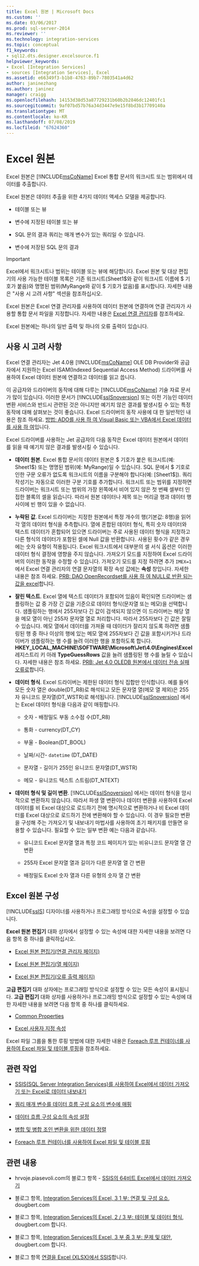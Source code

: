 ```yaml
---
title: Excel 원본 | Microsoft Docs
ms.custom: ''
ms.date: 03/06/2017
ms.prod: sql-server-2014
ms.reviewer: ''
ms.technology: integration-services
ms.topic: conceptual
f1_keywords:
- sql12.dts.designer.excelsource.f1
helpviewer_keywords:
- Excel [Integration Services]
- sources [Integration Services], Excel
ms.assetid: e66349f3-b1b8-4763-89b7-7803541a4d62
author: janinezhang
ms.author: janinez
manager: craigg
ms.openlocfilehash: 14153d38d53a87729231b60b2b2846dc12401fc1
ms.sourcegitcommit: 9af07bd57b76a34d3447e9e15f8bd3b17709140a
ms.translationtype: MT
ms.contentlocale: ko-KR
ms.lasthandoff: 07/08/2019
ms.locfileid: "67624360"
---
```

# <a name="excel-source"></a>Excel 원본
  Excel 원본은 [!INCLUDE[msCoName](../../includes/msconame-md.md)] Excel 통합 문서의 워크시트 또는 범위에서 데이터를 추출합니다.  
  
 Excel 원본은 데이터 추출을 위한 4가지 데이터 액세스 모델을 제공합니다.  
  
-   테이블 또는 뷰  
  
-   변수에 지정된 테이블 또는 뷰  
  
-   SQL 문의 결과 쿼리는 매개 변수가 있는 쿼리일 수 있습니다.  
  
-   변수에 저장된 SQL 문의 결과  
  
> [!IMPORTANT]  
>  Excel에서 워크시트나 범위는 테이블 또는 뷰에 해당합니다. Excel 원본 및 대상 편집기의 사용 가능한 테이블 목록은 기존 워크시트(Sheet1$와 같이 워크시트 이름에 $ 기호가 붙음)와 명명된 범위(MyRange와 같이 $ 기호가 없음)를 표시합니다. 자세한 내용은 "사용 시 고려 사항" 섹션을 참조하십시오.  
  
 Excel 원본은 Excel 연결 관리자를 사용하여 데이터 원본에 연결하며 연결 관리자가 사용할 통합 문서 파일을 지정합니다. 자세한 내용은 [Excel 연결 관리자](../connection-manager/excel-connection-manager.md)를 참조하세요.  
  
 Excel 원본에는 하나의 일반 출력 및 하나의 오류 출력이 있습니다.  
  
## <a name="usage-considerations"></a>사용 시 고려 사항  
 Excel 연결 관리자는 Jet 4.0용 [!INCLUDE[msCoName](../../includes/msconame-md.md)] OLE DB Provider와 공급자에서 지원하는 Excel ISAM(Indexed Sequential Access Method) 드라이버를 사용하여 Excel 데이터 원본에 연결하고 데이터를 읽고 씁니다.  
  
 이 공급자와 드라이버의 동작에 대해 다루는 [!INCLUDE[msCoName](../../includes/msconame-md.md)] 기술 자료 문서가 많이 있습니다. 이러한 문서가 [!INCLUDE[ssISnoversion](../../includes/ssisnoversion-md.md)] 또는 이전 기능인 데이터 변환 서비스와 반드시 관련된 것은 아니지만 예기치 않은 결과를 발생시킬 수 있는 특정 동작에 대해 살펴보는 것이 좋습니다. Excel 드라이버의 동작 사용에 대 한 일반적인 내용은 참조 하세요. [방법: ADO를 사용 하 여 Visual Basic 또는 VBA에서 Excel 데이터를 사용 하 여](https://support.microsoft.com/kb/257819)입니다.  
  
 Excel 드라이버를 사용하는 Jet 공급자의 다음 동작은 Excel 데이터 원본에서 데이터를 읽을 때 예기치 않은 결과를 발생시킬 수 있습니다.  
  
-   **데이터 원본**. Excel 통합 문서의 데이터 원본은 $ 기호가 붙은 워크시트(예: Sheet1$) 또는 명명된 범위(예: MyRange)일 수 있습니다. SQL 문에서 $ 기호로 인한 구문 오류가 없도록 워크시트의 이름을 구분해야 합니다(예: [Sheet1$]). 쿼리 작성기는 자동으로 이러한 구분 기호를 추가합니다. 워크시트 또는 범위를 지정하면 드라이버는 워크시트 또는 범위의 가장 왼쪽에서 비어 있지 않은 첫 번째 셀부터 인접한 블록의 셀을 읽습니다. 따라서 원본 데이터나 제목 또는 머리글 행과 데이터 행 사이에 빈 행이 있을 수 없습니다.  
  
-   **누락된 값**. Excel 드라이버는 지정한 원본에서 특정 개수의 행(기본값: 8행)을 읽어 각 열의 데이터 형식을 추측합니다. 열에 혼합된 데이터 형식, 특히 숫자 데이터와 텍스트 데이터가 혼합되어 있으면 드라이버는 주로 사용된 데이터 형식을 지정하고 다른 형식의 데이터가 포함된 셀에 Null 값을 반환합니다. 사용된 횟수가 같은 경우에는 숫자 유형이 적용됩니다. Excel 워크시트에서 대부분의 셀 서식 옵션은 이러한 데이터 형식 결정에 영향을 주지 않습니다. 가져오기 모드를 지정하여 Excel 드라이버의 이러한 동작을 수정할 수 있습니다. 가져오기 모드를 지정 하려면 추가 `IMEX=1` 에서 Excel 연결 관리자의 연결 문자열의 확장 속성 값에는 **속성** 창입니다. 자세한 내용은 참조 하세요. [PRB: DAO OpenRecordset를 사용 하 여 NULL로 반환 되는 값을 excel](https://support.microsoft.com/kb/194124)합니다.  
  
-   **잘린 텍스트**. Excel 열에 텍스트 데이터가 포함되어 있음이 확인되면 드라이버는 샘플링하는 값 중 가장 긴 값을 기준으로 데이터 형식(문자열 또는 메모)을 선택합니다. 샘플링하는 행에서 255자보다 긴 값이 검색되지 않으면 이 드라이버는 해당 열을 메모 열이 아닌 255자 문자열 열로 처리합니다. 따라서 255자보다 긴 값은 잘릴 수 있습니다. 메모 열에서 데이터를 가져올 때 데이터가 잘리지 않도록 하려면 샘플링된 행 중 하나 이상의 행에 있는 메모 열에 255자보다 긴 값을 포함시키거나 드라이버가 샘플링하는 행 수를 늘려 이러한 행을 포함하도록 합니다. **HKEY_LOCAL_MACHINE\SOFTWARE\Microsoft\Jet\4.0\Engines\Excel** 레지스트리 키 아래 **TypeGuessRows** 값을 늘려 샘플링된 행 수를 늘릴 수 있습니다. 자세한 내용은 참조 하세요. [PRB: Jet 4.0 OLEDB 원본에서 데이터 전송 실패 오류로](https://support.microsoft.com/kb/281517)합니다.  
  
-   **데이터 형식**. Excel 드라이버는 제한된 데이터 형식 집합만 인식합니다. 예를 들어 모든 숫자 열은 double(DT_R8)로 해석되고 모든 문자열 열(메모 열 제외)은 255자 유니코드 문자열(DT_WSTR)로 해석됩니다. [!INCLUDE[ssISnoversion](../../includes/ssisnoversion-md.md)] 에서는 Excel 데이터 형식을 다음과 같이 매핑합니다.  
  
    -   숫자 - 배정밀도 부동 소수점 수(DT_R8)  
  
    -   통화 - currency(DT_CY)  
  
    -   부울 - Boolean(DT_BOOL)  
  
    -   날짜/시간- `datetime` (DT_DATE)  
  
    -   문자열 - 길이가 255인 유니코드 문자열(DT_WSTR)  
  
    -   메모 - 유니코드 텍스트 스트림(DT_NTEXT)  
  
-   **데이터 형식 및 길이 변환**. [!INCLUDE[ssISnoversion](../../includes/ssisnoversion-md.md)] 에서는 데이터 형식을 암시적으로 변환하지 않습니다. 따라서 파생 열 변환이나 데이터 변환을 사용하여 Excel 데이터를 비 Excel 대상으로 로드하기 전에 명시적으로 변환하거나 비 Excel 데이터를 Excel 대상으로 로드하기 전에 변환해야 할 수 있습니다. 이 경우 필요한 변환을 구성해 주는 가져오기 및 내보내기 마법사를 사용하여 초기 패키지를 만들면 유용할 수 있습니다. 필요할 수 있는 일부 변환 예는 다음과 같습니다.  
  
    -   유니코드 Excel 문자열 열과 특정 코드 페이지가 있는 비유니코드 문자열 열 간 변환  
  
    -   255자 Excel 문자열 열과 길이가 다른 문자열 열 간 변환  
  
    -   배정밀도 Excel 숫자 열과 다른 유형의 숫자 열 간 변환  
  
## <a name="excel-source-configuration"></a>Excel 원본 구성  
 [!INCLUDE[ssIS](../../includes/ssis-md.md)] 디자이너를 사용하거나 프로그래밍 방식으로 속성을 설정할 수 있습니다.  
  
 **Excel 원본 편집기** 대화 상자에서 설정할 수 있는 속성에 대한 자세한 내용을 보려면 다음 항목 중 하나를 클릭하십시오.  
  
-   [Excel 원본 편집기&#40;연결 관리자 페이지&#41;](../excel-source-editor-connection-manager-page.md)  
  
-   [Excel 원본 편집기&#40;열 페이지&#41;](../excel-source-editor-columns-page.md)  
  
-   [Excel 원본 편집기&#40;오류 출력 페이지&#41;](../excel-source-editor-error-output-page.md)  
  
 **고급 편집기** 대화 상자에는 프로그래밍 방식으로 설정할 수 있는 모든 속성이 표시됩니다. **고급 편집기** 대화 상자를 사용하거나 프로그래밍 방식으로 설정할 수 있는 속성에 대한 자세한 내용을 보려면 다음 항목 중 하나를 클릭하세요.  
  
-   [Common Properties](../common-properties.md)  
  
-   [Excel 사용자 지정 속성](excel-custom-properties.md)  
  
 Excel 파일 그룹을 통한 루핑 방법에 대한 자세한 내용은 [Foreach 루프 컨테이너를 사용하여 Excel 파일 및 테이블 루핑](../control-flow/foreach-loop-container.md)을 참조하세요.  
  
## <a name="related-tasks"></a>관련 작업  

-   [SSIS(SQL Server Integration Services)를 사용하여 Excel에서 데이터 가져오기 또는 Excel로 데이터 내보내기](../load-data-to-from-excel-with-ssis.md)

-   [쿼리 매개 변수를 데이터 흐름 구성 요소의 변수에 매핑](map-query-parameters-to-variables-in-a-data-flow-component.md)  
  
-   [데이터 흐름 구성 요소의 속성 설정](set-the-properties-of-a-data-flow-component.md)  
  
-   [병합 및 병합 조인 변환을 위한 데이터 정렬](transformations/sort-data-for-the-merge-and-merge-join-transformations.md)  
  
-   [Foreach 루프 컨테이너를 사용하여 Excel 파일 및 테이블 루핑](../control-flow/foreach-loop-container.md)  
  
## <a name="related-content"></a>관련 내용  
  
-   hrvoje.piasevoli.com의 블로그 항목 - [SSIS의 64비트 Excel에서 데이터 가져오기](https://go.microsoft.com/fwlink/?LinkId=217673)  
  
-   블로그 항목, [Integration Services의 Excel, 3 1 부: 연결 및 구성 요소](https://go.microsoft.com/fwlink/?LinkId=217674), dougbert.com  
  
-   블로그 항목, [Integration Services의 Excel, 2 / 3 부: 테이블 및 데이터 형식](https://go.microsoft.com/fwlink/?LinkId=217675), dougbert.com 합니다.  
  
-   블로그 항목, [Integration Services의 Excel, 3 부 중 3 부: 문제 및 대안](https://go.microsoft.com/fwlink/?LinkId=217676), dougbert.com 합니다.  
  
-   블로그 항목 [연결을 Excel (XLSX)에서 SSIS](https://microsoft-ssis.blogspot.com/2014/02/connecting-to-excel-xlsx-in-ssis.html)합니다.  
  
  
